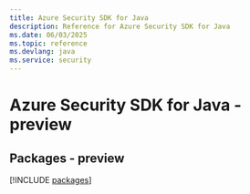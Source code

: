 ```yaml
---
title: Azure Security SDK for Java
description: Reference for Azure Security SDK for Java
ms.date: 06/03/2025
ms.topic: reference
ms.devlang: java
ms.service: security
---
```

# Azure Security SDK for Java - preview
## Packages - preview
[!INCLUDE [packages](security-index.md)]